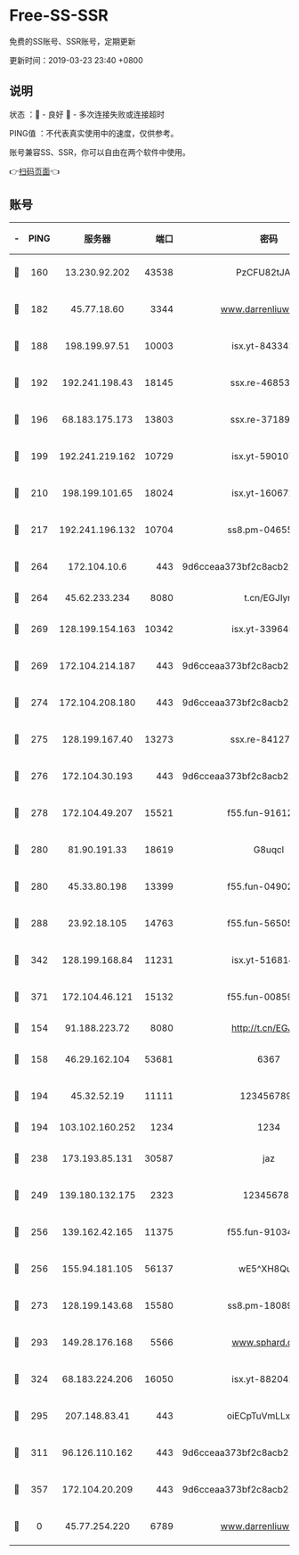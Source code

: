 # Free-SS-SSR

免费的SS账号、SSR账号，定期更新

更新时间：2019-03-23 23:40 +0800

## 说明

状态     ：🙂 - 良好 🙁 - 多次连接失败或连接超时

PING值   ：不代表真实使用中的速度，仅供参考。

账号兼容SS、SSR，你可以自由在两个软件中使用。

👉[扫码页面](https://liesauer.github.io/Free-SS-SSR/)👈

## 账号

|-|PING|服务器|端口|密码|加密方式|区域|
|:----:|:----:|:-----:|-----:|:----:|:----:|:----:|
|🙂|160|13.230.92.202|43538|PzCFU82tJAdZ|aes-256-cfb|JP|
|🙂|182|45.77.18.60|3344|www.darrenliuwei.com|aes-256-cfb|JP|
|🙂|188|198.199.97.51|10003|isx.yt-84334223|aes-256-cfb|US|
|🙂|192|192.241.198.43|18145|ssx.re-46853856|aes-256-cfb|US|
|🙂|196|68.183.175.173|13803|ssx.re-37189274|aes-256-cfb|US|
|🙂|199|192.241.219.162|10729|isx.yt-59010753|aes-256-cfb|US|
|🙂|210|198.199.101.65|18024|isx.yt-16067242|aes-256-cfb|US|
|🙂|217|192.241.196.132|10704|ss8.pm-04655152|aes-256-cfb|US|
|🙂|264|172.104.10.6|443|9d6cceaa373bf2c8acb22e60b6a58be6|aes-256-cfb|US|
|🙂|264|45.62.233.234|8080|t.cn/EGJIyrl|rc4-md5|CA|
|🙂|269|128.199.154.163|10342|isx.yt-33964532|aes-256-cfb|SG|
|🙂|269|172.104.214.187|443|9d6cceaa373bf2c8acb22e60b6a58be6|aes-256-cfb|US|
|🙂|274|172.104.208.180|443|9d6cceaa373bf2c8acb22e60b6a58be6|aes-256-cfb|US|
|🙂|275|128.199.167.40|13273|ssx.re-84127043|aes-256-cfb|SG|
|🙂|276|172.104.30.193|443|9d6cceaa373bf2c8acb22e60b6a58be6|aes-256-cfb|US|
|🙂|278|172.104.49.207|15521|f55.fun-91612366|aes-256-cfb|SG|
|🙂|280|81.90.191.33|18619|G8uqcl|aes-256-cfb|US|
|🙂|280|45.33.80.198|13399|f55.fun-04902399|aes-256-cfb|US|
|🙂|288|23.92.18.105|14763|f55.fun-56505886|aes-256-cfb|US|
|🙂|342|128.199.168.84|11231|isx.yt-51681488|aes-256-cfb|SG|
|🙂|371|172.104.46.121|15132|f55.fun-00859364|aes-256-cfb|SG|
|🙂|154|91.188.223.72|8080|http://t.cn/EGJIyrl|rc4-md5|RU|
|🙂|158|46.29.162.104|53681|6367|aes-128-ctr|RU|
|🙂|194|45.32.52.19|11111|1234567890|aes-256-cfb|JP|
|🙂|194|103.102.160.252|1234|1234|rc4-md5|JP|
|🙂|238|173.193.85.131|30587|jaz|aes-256-cfb|US|
|🙂|249|139.180.132.175|2323|123456789|aes-256-cfb|SG|
|🙂|256|139.162.42.165|11375|f55.fun-91034656|aes-256-cfb|SG|
|🙂|256|155.94.181.105|56137|wE5^XH8Quw|aes-256-cfb|US|
|🙂|273|128.199.143.68|15580|ss8.pm-18089615|aes-256-cfb|SG|
|🙂|293|149.28.176.168|5566|www.sphard.com|aes-256-cfb|AU|
|🙂|324|68.183.224.206|16050|isx.yt-88204279|aes-256-cfb|SG|
|🙁|295|207.148.83.41|443|oiECpTuVmLLxk4Ts|aes-256-cfb|AU|
|🙁|311|96.126.110.162|443|9d6cceaa373bf2c8acb22e60b6a58be6|aes-256-cfb|US|
|🙁|357|172.104.20.209|443|9d6cceaa373bf2c8acb22e60b6a58be6|aes-256-cfb|US|
|🙁|0|45.77.254.220|6789|www.darrenliuwei.com|aes-256-cfb|SG|
